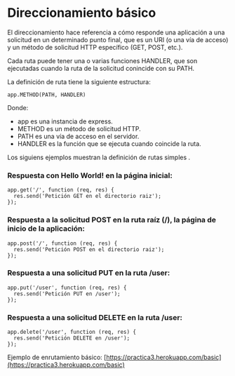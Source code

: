 # Direccionamiento básico

El direccionamiento hace referencia a cómo responde una aplicación a una solicitud en un determinado punto final, que es un URI (o una vía de acceso) y un método de solicitud HTTP específico (GET, POST, etc.).

Cada ruta puede tener una o varias funciones HANDLER, que son ejecutadas cuando la ruta de la solicitud conincide con su PATH.

La definición de ruta tiene la siguiente estructura:

~~~
app.METHOD(PATH, HANDLER)
~~~
Donde:

* app es una instancia de express.
* METHOD es un método de solicitud HTTP.
* PATH es una vía de acceso en el servidor.
* HANDLER es la función que se ejecuta cuando coincide la ruta.

Los siguiens ejemplos muestran la definición de rutas simples .

### Respuesta con Hello World! en la página inicial:
~~~
app.get('/', function (req, res) {
  res.send('Petición GET en el directorio raiz');
});
~~~
### Respuesta a la solicitud POST en la ruta raíz (/), la página de inicio de la aplicación:
~~~
app.post('/', function (req, res) {
  res.send('Petición POST en el directorio raiz');
});
~~~
### Respuesta a una solicitud PUT en la ruta /user:
~~~
app.put('/user', function (req, res) {
  res.send('Petición PUT en /user');
});
~~~
### Respuesta a una solicitud DELETE en la ruta /user:
~~~
app.delete('/user', function (req, res) {
  res.send('Petición DELETE en /user');
});
~~~

Ejemplo de enrutamiento básico:
[https://practica3.herokuapp.com/basic](https://practica3.herokuapp.com/basic)
